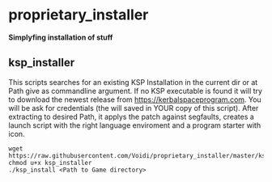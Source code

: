 proprietary_installer
=====================
**Simplyfing installation of stuff**

ksp_installer
-------------
This scripts searches for an existing KSP Installation in the current dir or at Path give as commandline argument.
If no KSP executable is found it will try to download the newest release from https://kerbalspaceprogram.com.
You will be ask for credentials (the will saved in YOUR copy of this script).
After extracting to desired Path, it applys the patch against segfaults, creates a launch script with the right language enviroment and a program starter with icon.
```
wget https://raw.githubusercontent.com/Voidi/proprietary_installer/master/ksp_installer
chmod u+x ksp_installer
./ksp_install <Path to Game directory>
```

